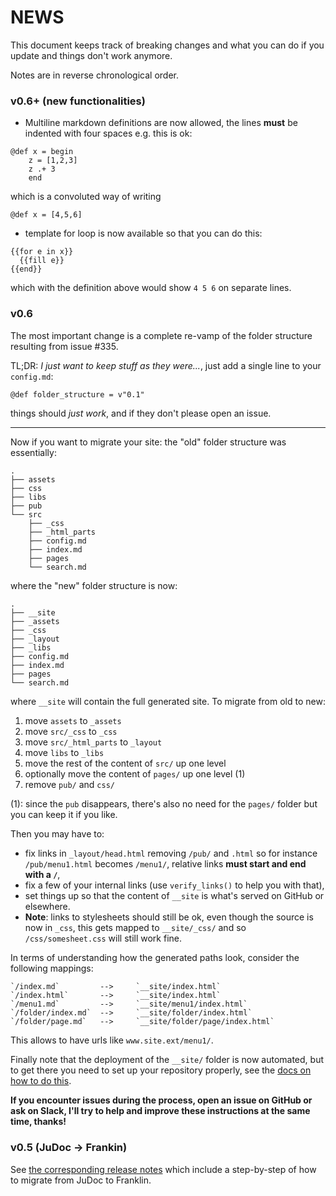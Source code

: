 # NEWS

This document keeps track of breaking changes and what you can do if you update and things don't work anymore.

Notes are in reverse chronological order.

### v0.6+ (new functionalities)

* Multiline markdown definitions are now allowed, the lines **must** be indented with four spaces e.g. this is ok:

```
@def x = begin
    z = [1,2,3]
    z .+ 3
    end
```

which is a convoluted way of writing

```
@def x = [4,5,6]
```

* template for loop is now available so that you can do this:

```
{{for e in x}}
  {{fill e}}
{{end}}
```

which with the definition above would show `4 5 6` on separate lines.

### v0.6

The most important change is a complete re-vamp of the folder structure resulting from issue #335.

TL;DR: _I just want to keep stuff as they were..._, just add a single line to your `config.md`:

```markdown
@def folder_structure = v"0.1"
```

things should _just work_, and if they don't please open an issue.

---

Now if you want to migrate your site: the "old" folder structure was essentially:

```
.
├── assets
├── css
├── libs
├── pub
└── src
    ├── _css
    ├── _html_parts
    ├── config.md
    ├── index.md
    ├── pages
    └── search.md
```

where the "new" folder structure is now:

```
.
├── __site
├── _assets
├── _css
├── _layout
├── _libs
├── config.md
├── index.md
├── pages
└── search.md
```

where `__site` will contain the full generated site. To migrate from old to new:

1. move `assets` to `_assets`
1. move `src/_css` to `_css`
1. move `src/_html_parts` to `_layout`
1. move `libs` to `_libs`
1. move the rest of the content of `src/` up one level
1. optionally move the content of `pages/` up one level (1)
1. remove `pub/` and `css/`

(1): since the `pub` disappears, there's also no need for the `pages/` folder but you can keep it if you like.

Then you may have to:

- fix links in `_layout/head.html` removing `/pub/` and `.html` so for instance `/pub/menu1.html` becomes `/menu1/`, relative links **must start and end with a `/`**,
- fix a few of your internal links (use `verify_links()` to help you with that),
- set things up so that the content of  `__site` is what's served on GitHub or elsewhere.
- **Note**: links to stylesheets should still be ok, even though the source is now in `_css`, this gets mapped to `__site/_css/` and so `/css/somesheet.css` will still work fine.

In terms of understanding how the generated paths look, consider the following mappings:

```
`/index.md`         -->     `__site/index.html`
`/index.html`       -->     `__site/index.html`
`/menu1.md`         -->     `__site/menu1/index.html`
`/folder/index.md`  -->     `__site/folder/index.html`
`/folder/page.md`   -->     `__site/folder/page/index.html`
```

This allows to have urls like `www.site.ext/menu1/`.

Finally note that the deployment of the `__site/` folder is now automated, but to get there you need to set up your repository properly, see the [docs on how to do this](https://franklinjl.org/workflow/deploy/).

**If you encounter issues during the process, open an issue on  GitHub or ask on Slack, I'll try to help and improve these instructions at the same time, thanks!**

### v0.5 (JuDoc -> Frankin)

See [the corresponding release notes](https://github.com/tlienart/Franklin.jl/releases/tag/v0.5.0) which include a step-by-step of how to migrate from JuDoc to Franklin.

